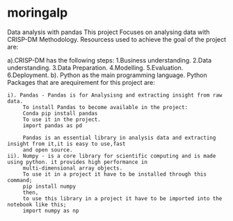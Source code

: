 # moringaIp
Data analysis with pandas
This project Focuses on analysing data with CRISP-DM Methodology.
Resourcess used to achieve the goal of the project are: 
 
 a).CRISP-DM has the following steps:
    1.Business understanding.
    2.Data understanding.
    3.Data Preparation.
    4.Modelling.
    5.Evaluation.
    6.Deployment.
  b). Python as the main programming language.
   Python Packages that are arequirement for this project are:
   
    i). Pandas - Pandas is for Analysisng and extracting insight from raw data.
         To install Pandas to become available in the project:
         Conda pip install pandas
         To use it in the project.
         import pandas as pd
         
         Pandas is an essential library in analysis data and extracting insight from it,it is easy to use,fast 
         and open source.
    ii). Numpy - is a core library for scientific computing and is made using python. it provides high performance in
         multi-dimensional array objects.
         To use it in a project it have to be installed through this command;
         pip install numpy
         then,
         to use this library in a project it have to be imported into the notebook like this;
         import numpy as np
